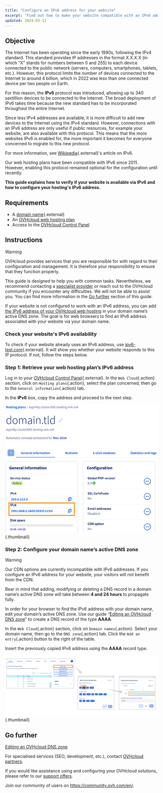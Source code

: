 ```yaml
---
title: "Configure an IPv6 address for your website"
excerpt: "Find out how to make your website compatible with an IPv6 address"
updated: 2024-03-12
---
```


## Objective

The Internet has been operating since the early 1990s, following the IPv4 standard. This standard provides IP addresses in the format X.X.X.X (in which "X" stands for numbers between 0 and 255) to each device connected to the public network (servers, computers, smartphones, tablets, etc.). However, this protocol limits the number of devices connected to the Internet to around 4 billion, which in 2022 was less than one connected device per two people on Earth.

For this reason, the **IPv6** protocol was introduced, allowing up to 340 sextillion devices to be connected to the Internet. The broad deployment of IPv6 takes time because the new standard has to be incorporated throughout the entire Internet.

Since less IPv4 addresses are available, it is more difficult to add new devices to the Internet using the IPv4 standard. However, connections with an IPv6 address are only useful if public resources, for example your website, are also available with this protocol. This means that the more websites IPv6 is enabled for, the more important it becomes for everyone concerned to migrate to this new protocol.

For more information, see [Wikipedia](https://en.wikipedia.org/wiki/IPv6){.external}'s article on IPv6.

Our web hosting plans have been compatible with IPv6 since 2011. However, enabling this protocol remained optional for the configuration until recently. 

**This guide explains how to verify if your website is available via IPv6 and how to configure your hosting's IPv6 address.**

## Requirements

- A [domain name](https://www.ovhcloud.com/en-ca/domains/){.external}
- An [OVHcloud web hosting plan](https://www.ovhcloud.com/en-ca/web-hosting/)
- Access to the [OVHcloud Control Panel](/links/manager)

## Instructions

> [!warning]
>
> OVHcloud provides services that you are responsible for with regard to their configuration and management. It is therefore your responsibility to ensure that they function properly.
>
> This guide is designed to help you with common tasks. Nevertheless, we recommend contacting a [specialist provider](https://partner.ovhcloud.com/en-ca/directory/) or reach out to the OVHcloud community if you encounter any difficulties. We will not be able to assist you. You can find more information in the [Go further](#go-further) section of this guide.
>

If your website is not configured to work with an IPv6 address, you can add [the IPv6 address of your OVHcloud web hosting](/pages/web_cloud/web_hosting/clusters_and_shared_hosting_IP) in your domain name’s active DNS zone. The goal is for web browsers to find an IPv6 address associated with your website via your domain name.

### Check your website's IPv6 availability

To check if your website already uses an IPv6 address, use [ipv6-test.com](https://ipv6-test.com/validate.php){.external}. It will show you whether your website responds to this IP protocol. If not, follow the steps below.

### Step 1: Retrieve your web hosting plan’s IPv6 address

Log in to your [OVHcloud Control Panel](/links/manager){.external}. In the `Web Cloud`{.action} section, click on `Hosting plans`{.action}, select the plan concerned, then go to the `General information`{.action} tab.

In the **IPv6** box, copy the address and proceed to the next step.

![IPv6](images/find-ipv6.png){.thumbnail}

### Step 2: Configure your domain name’s active DNS zone

> [!warning]
>
> Our CDN options are currently incompatible with IPv6 addresses. If you configure an IPv6 address for your website, your visitors will not benefit from the CDN.
>
> Bear in mind that adding, modifying or deleting a DNS record in a domain name’s active DNS zone will take between **4 and 24 hours** to propagate fully.
>

In order for your browser to find the IPv6 address with your domain name, edit your domain’s active DNS zone. Use our guide “[Editing an OVHcloud DNS zone](/pages/web_cloud/domains/dns_zone_edit#edit-your-domain-names-ovhcloud-dns-zone)” to create a DNS record of the type **AAAA**.

In the `Web Cloud`{.action} section, click on `Domain names`{.action}. Select your domain name, then go to the `DNS zone`{.action} tab. Click the `Add an entry`{.action} button to the right of the table. 

Insert the previously copied IPv6 address using the **AAAA** record type.

![IPv6](images/add-dns-zone-entry-aaaa.png){.thumbnail}

## Go further <a name="go-further"></a>

[Editing an OVHcloud DNS zone](/pages/web_cloud/domains/dns_zone_edit#edit-your-domain-names-ovhcloud-dns-zone)

For specialised services (SEO, development, etc.), contact [OVHcloud partners](https://partner.ovhcloud.com/en-ca/directory/).

If you would like assistance using and configuring your OVHcloud solutions, please refer to our [support offers](/links/support).

Join our community of users on <https://community.ovh.com/en/>.